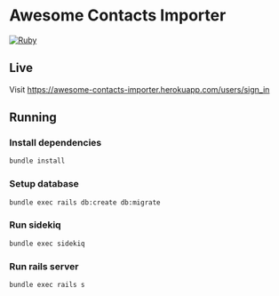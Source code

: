 # Awesome Contacts Importer

[![Ruby](https://github.com/iagopiimenta/awesome-contacts-importer/actions/workflows/ruby.yml/badge.svg)](https://github.com/iagopiimenta/awesome-contacts-importer/actions/workflows/ruby.yml)

## Live

Visit https://awesome-contacts-importer.herokuapp.com/users/sign_in

## Running

### Install dependencies

```bash
bundle install
```

### Setup database

```bash
bundle exec rails db:create db:migrate
```

### Run sidekiq

```bash
bundle exec sidekiq
```

### Run rails server

```bash
bundle exec rails s
```
